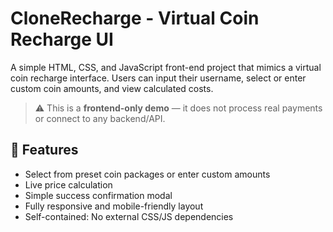 # CloneRecharge - Virtual Coin Recharge UI

A simple HTML, CSS, and JavaScript front-end project that mimics a virtual coin recharge interface. Users can input their username, select or enter custom coin amounts, and view calculated costs.

> ⚠️ This is a **frontend-only demo** — it does not process real payments or connect to any backend/API.

## 🚀 Features

- Select from preset coin packages or enter custom amounts
- Live price calculation
- Simple success confirmation modal
- Fully responsive and mobile-friendly layout
- Self-contained: No external CSS/JS dependencies



